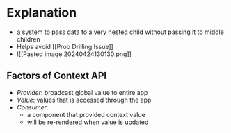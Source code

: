 # Explanation

- a system to pass data to a very nested child without passing it to middle children
- Helps avoid [[Prob Drilling Issue]]
- ![[Pasted image 20240424130130.png]]

## Factors of Context API

- _Provider_: broadcast global value to entire app
- _Value_: values that is accessed through the app
- _Consumer_:
    - a component that provided context value
    - will be re-rendered when value is updated
